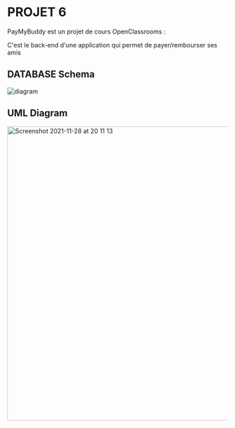 # PROJET 6

PayMyBuddy est un projet de cours OpenClassrooms :

C'est le back-end d'une application qui permet de payer/rembourser ses amis


## DATABASE Schema

![diagram](https://user-images.githubusercontent.com/33994110/129045435-8f0952ff-b9f9-4b56-90e8-fdf5e25da054.png)

## UML Diagram

<img width="674" alt="Screenshot 2021-11-28 at 20 11 13" src="https://user-images.githubusercontent.com/33994110/143782549-d823c37a-3f8f-46b5-8865-726a1b9ecdcb.png">
